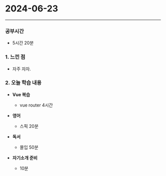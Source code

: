 # 2024-06-23

---

### 공부시간
- 5시간 20분

### 1. 느낀 점
- 자주 자자.

### 2. 오늘 학습 내용

- **Vue 복습** 
  - vue router 4시간

- **영어** 
  - 스픽 20분
 
- **독서** 
  - 몰입 50분

  
- **자기소개 준비**
  - 10분
  
   

